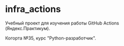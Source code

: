 # infra_actions
Учебный проект для изучения работы GitHub Actions (Яндекс.Практикум).

Когорта №35, курс "Python-разработчик".
